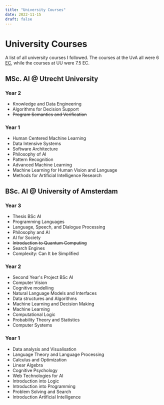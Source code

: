 ```yaml
---
title: "University Courses"
date: 2022-11-15
draft: false
---
```


# University Courses

A list of all university courses I followed. The courses at the UvA all were 6
[EC](https://en.wikipedia.org/wiki/European_Credit_Transfer_and_Accumulation_System),
while the courses at UU were 7.5 EC.

## MSc. AI @ Utrecht University

### Year 2
- Knowledge and Data Engineering
- Algorithms for Decision Support
- ~~Program Semantics and Verification~~

### Year 1
- Human Centered Machine Learning
- Data Intensive Systems
- Software Architecture
- Philosophy of AI
- Pattern Recognition
- Advanced Machine Learning
- Machine Learning for Human Vision and Language
- Methods for Artificial Intelligence Research

## BSc. AI @ University of Amsterdam

### Year 3
- Thesis BSc AI
- Programming Languages
- Language, Speech, and Dialogue Processing
- Philosophy and AI
- AI for Society
- ~~Introduction to Quantum Computing~~
- Search Engines
- Complexity: Can It be Simplified

### Year 2
- Second Year's Project BSc AI
- Computer Vision
- Cognitive modelling
- Natural Language Models and Interfaces
- Data structures and Algorithms
- Machine Learning and Decision Making
- Machine Learning
- Computational Logic
- Probability Theory and Statistics
- Computer Systems

### Year 1
- Data analysis and Visualisation
- Language Theory and Language Processing
- Calculus and Optimization
- Linear Algebra
- Cognitive Psychology
- Web Technologies for AI
- Introduction into Logic
- Introduction into Programming
- Problem Solving and Search
- Introduction Artificial Intelligence
